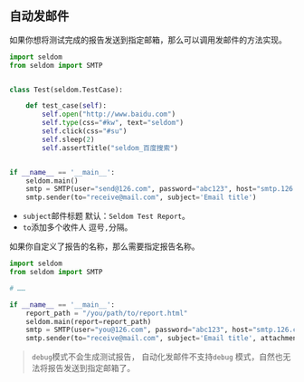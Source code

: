 ## 自动发邮件

如果你想将测试完成的报告发送到指定邮箱，那么可以调用发邮件的方法实现。


```python
import seldom
from seldom import SMTP


class Test(seldom.TestCase):

    def test_case(self):
        self.open("http://www.baidu.com")
        self.type(css="#kw", text="seldom")
        self.click(css="#su")
        self.sleep(2)
        self.assertTitle("seldom_百度搜索")


if __name__ == '__main__':
    seldom.main()
    smtp = SMTP(user="send@126.com", password="abc123", host="smtp.126.com")
    smtp.sender(to="receive@mail.com", subject='Email title')
```

* `subject`邮件标题 默认：`Seldom Test Report`。
* `to`添加多个收件人 逗号`,`分隔。

如果你自定义了报告的名称，那么需要指定报告名称。

```python
import seldom
from seldom import SMTP

# ……

if __name__ == '__main__':
    report_path = "/you/path/to/report.html"
    seldom.main(report=report_path)
    smtp = SMTP(user="you@126.com", password="abc123", host="smtp.126.com")
    smtp.sender(to="receive@mail.com", subject='Email title', attachments=report_path)
```

> `debug`模式不会生成测试报告， 自动化发邮件不支持`debug` 模式，自然也无法将报告发送到指定邮箱了。
